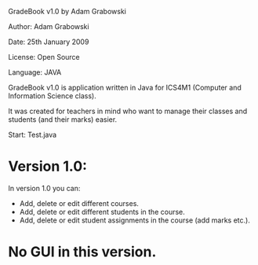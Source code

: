 GradeBook v1.0 by Adam Grabowski

Author:    Adam Grabowski

Date:      25th January 2009

License:   Open Source

Language:  JAVA

GradeBook v1.0 is application written in Java for ICS4M1 (Computer and Information Science class).

It was created for teachers in mind who want to manage their classes and students (and their marks) easier.

Start: Test.java

Version 1.0:
===================================================================
In version 1.0 you can:
-	Add, delete or edit different courses.
-	Add, delete or edit different students in the course.
-	Add, delete or edit student assignments in the course (add marks etc.).

No GUI in this version. 
===================================================================
